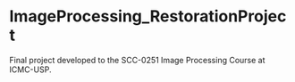 # ImageProcessing_RestorationProject
Final project developed to the SCC-0251 Image Processing Course at ICMC-USP.

